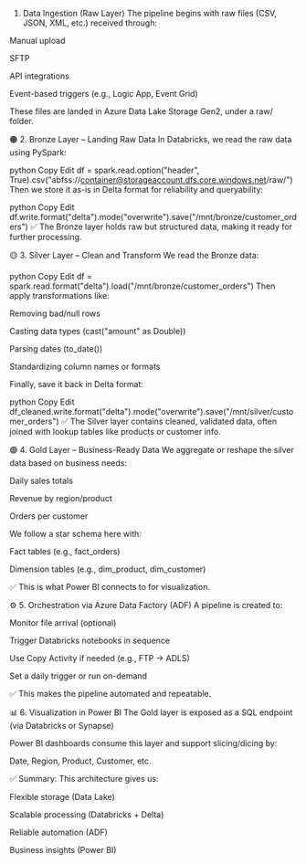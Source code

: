1. Data Ingestion (Raw Layer)
The pipeline begins with raw files (CSV, JSON, XML, etc.) received through:

Manual upload

SFTP

API integrations

Event-based triggers (e.g., Logic App, Event Grid)

These files are landed in Azure Data Lake Storage Gen2, under a raw/ folder.

🟠 2. Bronze Layer – Landing Raw Data
In Databricks, we read the raw data using PySpark:

python
Copy
Edit
df = spark.read.option("header", True).csv("abfss://container@storageaccount.dfs.core.windows.net/raw/")
Then we store it as-is in Delta format for reliability and queryability:

python
Copy
Edit
df.write.format("delta").mode("overwrite").save("/mnt/bronze/customer_orders")
✅ The Bronze layer holds raw but structured data, making it ready for further processing.

🟡 3. Silver Layer – Clean and Transform
We read the Bronze data:

python
Copy
Edit
df = spark.read.format("delta").load("/mnt/bronze/customer_orders")
Then apply transformations like:

Removing bad/null rows

Casting data types (cast("amount" as Double))

Parsing dates (to_date())

Standardizing column names or formats

Finally, save it back in Delta format:

python
Copy
Edit
df_cleaned.write.format("delta").mode("overwrite").save("/mnt/silver/customer_orders")
✅ The Silver layer contains cleaned, validated data, often joined with lookup tables like products or customer info.

🟢 4. Gold Layer – Business-Ready Data
We aggregate or reshape the silver data based on business needs:

Daily sales totals

Revenue by region/product

Orders per customer

We follow a star schema here with:

Fact tables (e.g., fact_orders)

Dimension tables (e.g., dim_product, dim_customer)

✅ This is what Power BI connects to for visualization.

⚙️ 5. Orchestration via Azure Data Factory (ADF)
A pipeline is created to:

Monitor file arrival (optional)

Trigger Databricks notebooks in sequence

Use Copy Activity if needed (e.g., FTP → ADLS)

Set a daily trigger or run on-demand

✅ This makes the pipeline automated and repeatable.

📊 6. Visualization in Power BI
The Gold layer is exposed as a SQL endpoint (via Databricks or Synapse)

Power BI dashboards consume this layer and support slicing/dicing by:

Date, Region, Product, Customer, etc.

✅ Summary:
This architecture gives us:

Flexible storage (Data Lake)

Scalable processing (Databricks + Delta)

Reliable automation (ADF)

Business insights (Power BI)

